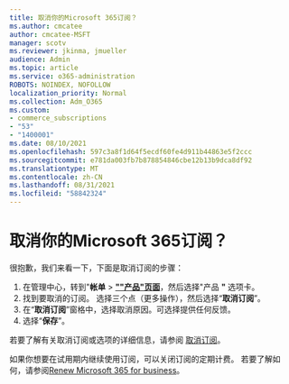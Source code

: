 ```yaml
---
title: 取消你的Microsoft 365订阅？
ms.author: cmcatee
author: cmcatee-MSFT
manager: scotv
ms.reviewer: jkinma, jmueller
audience: Admin
ms.topic: article
ms.service: o365-administration
ROBOTS: NOINDEX, NOFOLLOW
localization_priority: Normal
ms.collection: Adm_O365
ms.custom:
- commerce_subscriptions
- "53"
- "1400001"
ms.date: 08/10/2021
ms.openlocfilehash: 597c3a8f1d64f5ecdf60fe4d911b44863e5f2ccc
ms.sourcegitcommit: e781da003fb7b878854846cbe12b13b9dca8df92
ms.translationtype: MT
ms.contentlocale: zh-CN
ms.lasthandoff: 08/31/2021
ms.locfileid: "58842324"
---
```

# <a name="canceling-your-microsoft-365-subscription"></a>取消你的Microsoft 365订阅？

很抱歉，我们来看一下，下面是取消订阅的步骤：

1. 在管理中心，转到"**帐单**  >  **[""产品"页面](https://go.microsoft.com/fwlink/p/?linkid=842054)**，然后选择"产品 **"** 选项卡。
2. 找到要取消的订阅。 选择三个点（更多操作），然后选择“**取消订阅**”。
3. 在“**取消订阅**”窗格中，选择取消原因。可选择提供任何反馈。
4. 选择“**保存**”。

若要了解有关取消订阅或选项的详细信息，请参阅 [取消订阅](https://docs.microsoft.com/microsoft-365/commerce/subscriptions/cancel-your-subscription)。

如果你想要在试用期内继续使用订阅，可以关闭订阅的定期计费。 若要了解如何，请参阅[Renew Microsoft 365 for business](https://docs.microsoft.com/microsoft-365/commerce/subscriptions/renew-your-subscription)。